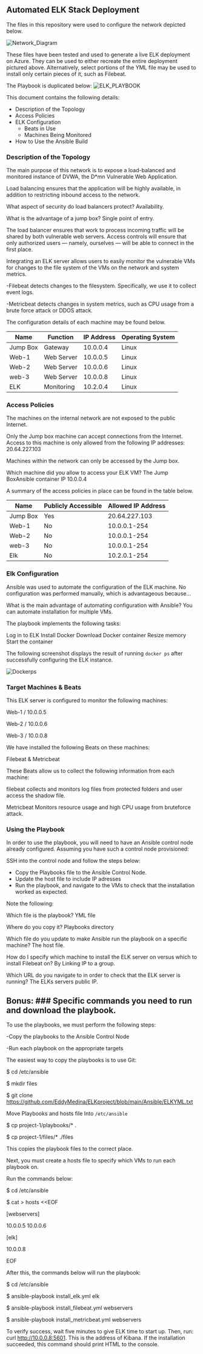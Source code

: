 ## Automated ELK Stack Deployment

The files in this repository were used to configure the network depicted below.

![Network_Diagram](https://github.com/EddyMedina/ELKproject/blob/main/Diagrams/Azure%20cloud%20diagram%20(1).jpg)

These files have been tested and used to generate a live ELK deployment on Azure. They can be used to either recreate the entire deployment pictured above. Alternatively, select portions of the YML file may be used to install only certain pieces of it, such as Filebeat.

The Playbook is duplicated below:
 ![ELK_PLAYBOOK](https://github.com/EddyMedina/ELKproject/blob/main/Ansible/ELK_Playbook_capture.JPG)

This document contains the following details:

- Description of the Topology
- Access Policies
- ELK Configuration
  - Beats in Use
  - Machines Being Monitored
- How to Use the Ansible Build


### Description of the Topology

The main purpose of this network is to expose a load-balanced and monitored instance of DVWA, the D*mn Vulnerable Web Application.

Load balancing ensures that the application will be highly available, in addition to restricting inbound access to the network.

What aspect of security do load balancers protect? Availability.

What is the advantage of a jump box? Single point of entry.

The load balancer ensures that work to process incoming traffic will be shared by both vulnerable web servers. Access controls will ensure that only authorized users — namely, ourselves — will be able to connect in the first place.

Integrating an ELK server allows users to easily monitor the vulnerable VMs for changes to the file system of the VMs on the network and system metrics.

-Filebeat detects changes to the filesystem. Specifically, we use it to collect event logs.

-Metricbeat detects changes in system metrics, such as CPU usage from a brute force attack or DDOS attack.

The configuration details of each machine may be found below.


| Name     | Function   | IP Address | Operating System |
|----------|------------|------------|------------------|
| Jump Box | Gateway    | 10.0.0.4   | Linux            |
| Web-1    | Web Server | 10.0.0.5   | Linux            |
| Web-2    | Web Server | 10.0.0.6   | Linux            |
| web-3    | Web Server | 10.0.0.8   | Linux            |
| ELK      | Monitoring | 10.2.0.4   | Linux            |


### Access Policies

The machines on the internal network are not exposed to the public Internet. 

Only the Jump box machine can accept connections from the Internet. Access to this machine is only allowed from the following IP addresses: 20.64.227.103

Machines within the network can only be accessed by the Jump box. 

Which machine did you allow to access your ELK VM? The Jump BoxAnsible container  IP 10.0.0.4 

A summary of the access policies in place can be found in the table below.

| Name     | Publicly Accessible | Allowed IP Address |
|----------|---------------------|--------------------|
| Jump Box | Yes                 | 20.64.227.103      |
| Web-1    | No                  | 10.0.0.1-254       |
| Web-2    | No                  | 10.0.0.1-254       |
| web-3    | No                  | 10.0.0.1-254       |
| Elk      | No                  | 10.2.0.1-254       |

### Elk Configuration

Ansible was used to automate the configuration of the ELK machine. No configuration was performed manually, which is advantageous because…

What is the main advantage of automating configuration with Ansible? You can automate installation for multiple VMs.

The playbook implements the following tasks:

Log in to ELK
Install Docker
Download Docker container
Resize memory
Start the container

The following screenshot displays the result of running `docker ps` after successfully configuring the ELK instance.

![Dockerps](https://github.com/EddyMedina/ELKproject/blob/main/Linux/Dockerps.JPG)

### Target Machines & Beats

This ELK server is configured to monitor the following machines:

Web-1 / 10.0.0.5

Web-2 / 10.0.0.6

Web-3 / 10.0.0.8

We have installed the following Beats on these machines:

Filebeat & Metricbeat

These Beats allow us to collect the following information from each machine:

filebeat collects and monitors log files from protected folders and user access the shadow file.

Metricbeat Monitors resource usage and high CPU usage from bruteforce attack.


### Using the Playbook
In order to use the playbook, you will need to have an Ansible control node already configured. Assuming you have such a control node provisioned: 

SSH into the control node and follow the steps below:
- Copy the Playbooks file to the Ansible Control Node.
- Update the host file to include IP adresses
- Run the playbook, and navigate to the VMs to check that the installation worked as expected.

Note the following:

Which file is the playbook? YML file

Where do you copy it? Playbooks directory

Which file do you update to make Ansible run the playbook on a specific machine? The host file.

How do I specify which machine to install the ELK server on versus which to install Filebeat on? By Linking IP to a group.

Which URL do you navigate to in order to check that the ELK server is running? The ELKs servers public IP.

## Bonus: ### Specific commands you need to run and download the playbook.

To use the playbooks, we must perform the following steps:

-Copy the playbooks to the Ansible Control Node

-Run each playbook on the appropriate targets

The easiest way to copy the playbooks is to use Git:

$ cd /etc/ansible

$ mkdir files

$ git clone https://github.com/EddyMedina/ELKproject/blob/main/Ansible/ELKYML.txt

Move Playbooks and hosts file Into `/etc/ansible`

$ cp project-1/playbooks/* .

$ cp project-1/files/* ./files

This copies the playbook files to the correct place.

Next, you must create a hosts file to specify which VMs to run each playbook on.

Run the commands below:

$ cd /etc/ansible

$ cat > hosts <<EOF

[webservers]

10.0.0.5
10.0.0.6

[elk]

10.0.0.8

EOF

After this, the commands below will run the playbook:

$ cd /etc/ansible

$ ansible-playbook install_elk.yml elk

$ ansible-playbook install_filebeat.yml webservers

$ ansible-playbook install_metricbeat.yml webservers

To verify success, wait five minutes to give ELK time to start up.
Then, run: curl http://10.0.0.8:5601. This is the address of Kibana. If the installation succeeded, this command should print HTML to the console.

